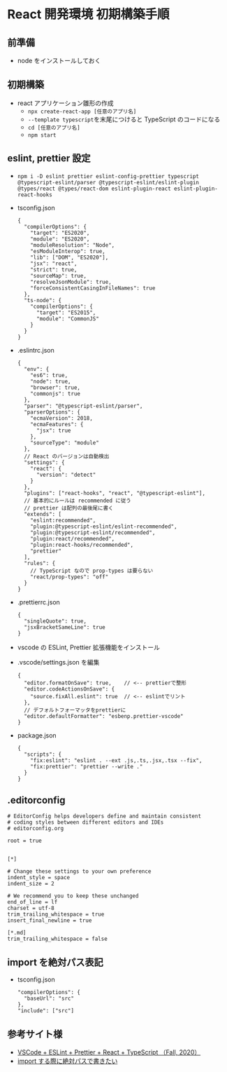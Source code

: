 # React 開発環境 初期構築手順

## 前準備

- node をインストールしておく

## 初期構築

- react アプリケーション雛形の作成
  - `npx create-react-app [任意のアプリ名]`
  - `--template typescript`を末尾につけると TypeScript のコードになる
  - `cd [任意のアプリ名]`
  - `npm start`

## eslint, prettier 設定

- `npm i -D eslint prettier eslint-config-prettier typescript @typescript-eslint/parser @typescript-eslint/eslint-plugin @types/react @types/react-dom eslint-plugin-react eslint-plugin-react-hooks`
- tsconfig.json
  ```
  {
    "compilerOptions": {
      "target": "ES2020",
      "module": "ES2020",
      "moduleResolution": "Node",
      "esModuleInterop": true,
      "lib": ["DOM", "ES2020"],
      "jsx": "react",
      "strict": true,
      "sourceMap": true,
      "resolveJsonModule": true,
      "forceConsistentCasingInFileNames": true
    },
    "ts-node": {
      "compilerOptions": {
        "target": "ES2015",
        "module": "CommonJS"
      }
    }
  }
  ```
- .eslintrc.json
  ```
  {
    "env": {
      "es6": true,
      "node": true,
      "browser": true,
      "commonjs": true
    },
    "parser": "@typescript-eslint/parser",
    "parserOptions": {
      "ecmaVersion": 2018,
      "ecmaFeatures": {
        "jsx": true
      },
      "sourceType": "module"
    },
    // React のバージョンは自動検出
    "settings": {
      "react": {
        "version": "detect"
      }
    },
    "plugins": ["react-hooks", "react", "@typescript-eslint"],
    // 基本的にルールは recommended に従う
    // prettier は配列の最後尾に書く
    "extends": [
      "eslint:recommended",
      "plugin:@typescript-eslint/eslint-recommended",
      "plugin:@typescript-eslint/recommended",
      "plugin:react/recommended",
      "plugin:react-hooks/recommended",
      "prettier"
    ],
    "rules": {
      // TypeScript なので prop-types は要らない
      "react/prop-types": "off"
    }
  }
  ```
- .prettierrc.json
  ```
  {
    "singleQuote": true,
    "jsxBracketSameLine": true
  }
  ```
- vscode の ESLint, Prettier 拡張機能をインストール
- .vscode/settings.json を編集
  ```
  {
    "editor.formatOnSave": true,    // <-- prettierで整形
    "editor.codeActionsOnSave": {
      "source.fixAll.eslint": true  // <-- eslintでリント
    },
    // デフォルトフォーマッタをprettierに
    "editor.defaultFormatter": "esbenp.prettier-vscode"
  }
  ```
- package.json

  ```
  {
    "scripts": {
      "fix:eslint": "eslint . --ext .js,.ts,.jsx,.tsx --fix",
      "fix:prettier": "prettier --write ."
    }
  }
  ```

## .editorconfig

```
# EditorConfig helps developers define and maintain consistent
# coding styles between different editors and IDEs
# editorconfig.org

root = true


[*]

# Change these settings to your own preference
indent_style = space
indent_size = 2

# We recommend you to keep these unchanged
end_of_line = lf
charset = utf-8
trim_trailing_whitespace = true
insert_final_newline = true

[*.md]
trim_trailing_whitespace = false
```

## import を絶対パス表記

- tsconfig.json

  ```
  "compilerOptions": {
    "baseUrl": "src"
  },
  "include": ["src"]
  ```

## 参考サイト様

- [VSCode + ESLint + Prettier + React + TypeScript （Fall, 2020）](https://zenn.dev/sprout2000/articles/9f20902d394aa2)
- [import する際に絶対パスで書きたい](https://qiita.com/10mi8o/items/326e1535451e57dbb12f)

